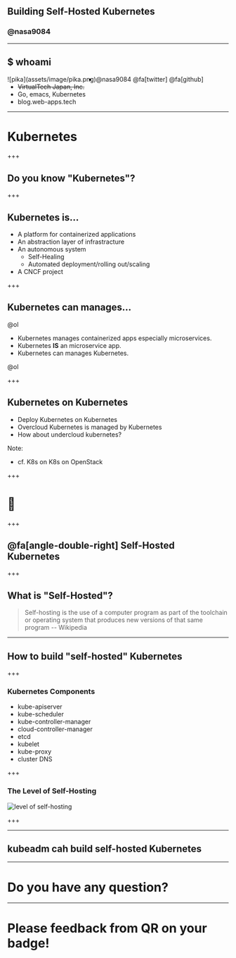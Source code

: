 ## Building Self-Hosted Kubernetes
### @nasa9084

---

## $ whoami

<div style="float: left;">
![pika](assets/image/pika.png)
</div>

* @nasa9084 @fa[twitter] @fa[github]
* ~~VirtualTech Japan, Inc.~~
* Go, emacs, Kubernetes
* blog.web-apps.tech

---

# Kubernetes

+++

## Do you know "Kubernetes"?

+++

## Kubernetes is...

* A platform for containerized applications
* An abstraction layer of infrastracture
* An autonomous system
  * Self-Healing
  * Automated deployment/rolling out/scaling
* A CNCF project

+++

## Kubernetes can manages...

@ol

- Kubernetes manages containerized apps especially microservices.
- Kubernetes **IS** an microservice app.
- Kubernetes can manages Kubernetes.

@ol

+++

## Kubernetes on Kubernetes

* Deploy Kubernetes on Kubernetes
* Overcloud Kubernetes is managed by Kubernetes
* How about undercloud kubernetes?

Note:
* cf. K8s on K8s on OpenStack

+++

# 🤔

+++

## @fa[angle-double-right] Self-Hosted Kubernetes

+++

## What is "Self-Hosted"?

> Self-hosting is the use of a computer program as part of the toolchain or operating system that produces new versions of that same program
-- Wikipedia



---

## How to build "self-hosted" Kubernetes

+++

### Kubernetes Components

* kube-apiserver
* kube-scheduler
* kube-controller-manager
* cloud-controller-manager
* etcd
* kubelet
* kube-proxy
* cluster DNS

+++

### The Level of Self-Hosting

![level of self-hosting](assets/image/level_of_self-hosting.png)

+++



---

## kubeadm cah build self-hosted Kubernetes

---

# Do you have any question?

---

# Please feedback from QR on your badge!
